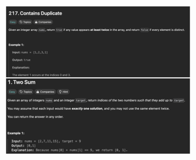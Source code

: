 ![Contains Duplicate](problem-screenshots/contains-duplicate.png)
![Contains Duplicate](problem-screenshots/two-sum.png)